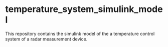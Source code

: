 # temperature_system_simulink_model
This repository contains the simulink model of the a temperature control system of a radar measurement device.
